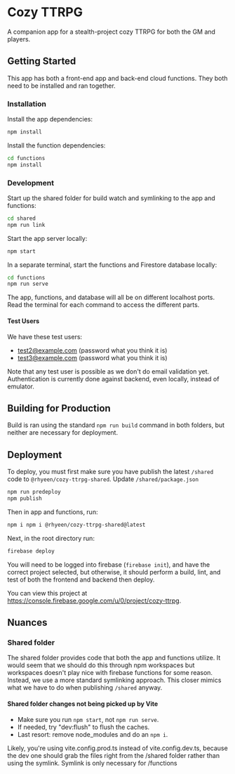 # Cozy TTRPG

A companion app for a stealth-project cozy TTRPG for both the GM and players.

## Getting Started

This app has both a front-end app and back-end cloud functions. They both need to be installed
and ran together.

### Installation

Install the app dependencies:

```bash
npm install
```

Install the function dependencies:

```bash
cd functions
npm install
```

### Development

Start up the shared folder for build watch and symlinking to the app and functions:

```bash
cd shared
npm run link
```

Start the app server locally:

```bash
npm start
```

In a separate terminal, start the functions and Firestore database locally:

```bash
cd functions
npm run serve
```

The app, functions, and database will all be on different localhost ports.
Read the terminal for each command to access the different parts.

#### Test Users

We have these test users:
* test2@example.com (password what you think it is)
* test3@example.com (password what you think it is)

Note that any test user is possible as we don't do email validation yet.
Authentication is currently done against backend, even locally, instead of
emulator.


## Building for Production

Build is ran using the standard `npm run build` command in both folders, but
neither are necessary for deployment.

## Deployment

To deploy, you must first make sure you have publish the latest `/shared`
code to `@rhyeen/cozy-ttrpg-shared`. Update `/shared/package.json`

```bash
npm run predeploy
npm publish
```

Then in app and functions, run:

```bash
npm i npm i @rhyeen/cozy-ttrpg-shared@latest
```

Next, in the root directory run:

```bash
firebase deploy
```

You will need to be logged into firebase (`firebase init`), and have the correct
project selected, but otherwise, it should perform a build, lint, and test of both
the frontend and backend then deploy.

You can view this project at https://console.firebase.google.com/u/0/project/cozy-ttrpg.

## Nuances

### Shared folder

The shared folder provides code that both the app and functions
utilize. It would seem that we should do this through npm workspaces
but workspaces doesn't play nice with firebase functions for some
reason. Instead, we use a more standard symlinking approach.
This closer mimics what we have to do when publishing `/shared` anyway.

#### Shared folder changes not being picked up by Vite

* Make sure you run `npm start`, not `npm run serve`.
* If needed, try "dev:flush" to flush the caches.
* Last resort: remove node_modules and do an `npm i`.

Likely, you're using vite.config.prod.ts instead of vite.config.dev.ts,
because the dev one should grab the files right from the /shared folder
rather than using the symlink. Symlink is only necessary for /functions